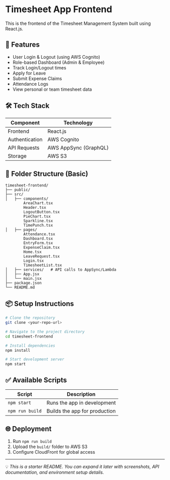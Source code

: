 # Timesheet App Frontend

This is the frontend of the Timesheet Management System built using React.js.

## 🚀 Features

- User Login & Logout (using AWS Cognito)
- Role-based Dashboard (Admin & Employee)
- Track Login/Logout times
- Apply for Leave
- Submit Expense Claims
- Attendance Logs
- View personal or team timesheet data

## 🛠 Tech Stack

| Component      | Technology          |
|----------------|----------------------|
| Frontend       | React.js             |
| Authentication | AWS Cognito          |
| API Requests   | AWS AppSync (GraphQL)|
| Storage        | AWS S3               |

## 📂 Folder Structure (Basic)

```
timesheet-frontend/
├── public/
├── src/
│   ├── components/
        AreaChart.tsx
        Header.tsx
        LogoutButton.tsx
        PieChart.tsx
        Sparkline.tsx
        TimePunch.tsx
│   ├── pages/
        Attendance.tsx
        Dashboard.tsx
        EntryForm.tsx
        ExpenseClaim.tsx
        Home.tsx
        LeaveRequest.tsx
        Login.tsx
        TimesheetList.tsx
│   ├── services/   # API calls to AppSync/Lambda
│   ├── App.jsx
│   └── main.jsx
├── package.json
└── README.md
```

## 📦 Setup Instructions

```bash
# Clone the repository
git clone <your-repo-url>

# Navigate to the project directory
cd timesheet-frontend

# Install dependencies
npm install

# Start development server
npm start
```

## ✅ Available Scripts

| Script          | Description                    |
|-----------------|--------------------------------|
| `npm start`     | Runs the app in development   |
| `npm run build` | Builds the app for production |

## 🌐 Deployment

1. Run `npm run build`
2. Upload the `build/` folder to AWS S3
3. Configure CloudFront for global access

---

💡 _This is a starter README. You can expand it later with screenshots, API documentation, and environment setup details._
